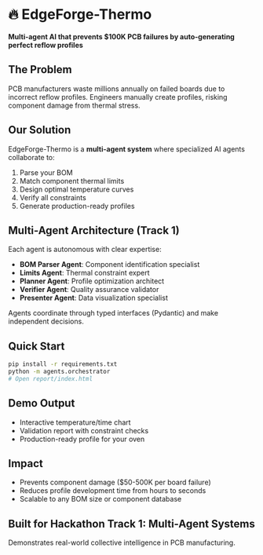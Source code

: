 # 🔥 EdgeForge-Thermo

**Multi-agent AI that prevents $100K PCB failures by auto-generating perfect reflow profiles**

## The Problem
PCB manufacturers waste millions annually on failed boards due to incorrect reflow profiles. Engineers manually create profiles, risking component damage from thermal stress.

## Our Solution
EdgeForge-Thermo is a **multi-agent system** where specialized AI agents collaborate to:
1. Parse your BOM
2. Match component thermal limits
3. Design optimal temperature curves
4. Verify all constraints
5. Generate production-ready profiles

## Multi-Agent Architecture (Track 1)
Each agent is autonomous with clear expertise:
- **BOM Parser Agent**: Component identification specialist
- **Limits Agent**: Thermal constraint expert
- **Planner Agent**: Profile optimization architect  
- **Verifier Agent**: Quality assurance validator
- **Presenter Agent**: Data visualization specialist

Agents coordinate through typed interfaces (Pydantic) and make independent decisions.

## Quick Start
```bash
pip install -r requirements.txt
python -m agents.orchestrator
# Open report/index.html
```

## Demo Output
- Interactive temperature/time chart
- Validation report with constraint checks
- Production-ready profile for your oven

## Impact
- Prevents component damage ($50-500K per board failure)
- Reduces profile development time from hours to seconds
- Scalable to any BOM size or component database

## Built for Hackathon Track 1: Multi-Agent Systems
Demonstrates real-world collective intelligence in PCB manufacturing.
